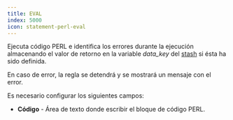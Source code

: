 ```yaml
---
title: EVAL
index: 5000
icon: statement-perl-eval
---
```


Ejecuta código PERL e identifica los errores durante la ejecución almacenando el valor de retorno en la variable
*data_key* del [stash](/concepts/stash) si ésta ha sido definida.

En caso de error, la regla se detendrá y se mostrará un mensaje con el error.

Es necesario configurar los siguientes campos:

- **Código** - Área de texto donde escribir el bloque de código PERL.
